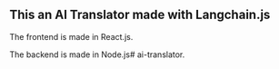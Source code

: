 ## This an AI Translator made with Langchain.js

The frontend is made in React.js.

The backend is made in Node.js# ai-translator.

